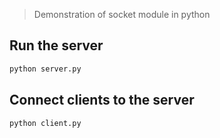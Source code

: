 > Demonstration of socket module in python

## Run the server
```python
python server.py
```

## Connect clients to the server
```python
python client.py
```
